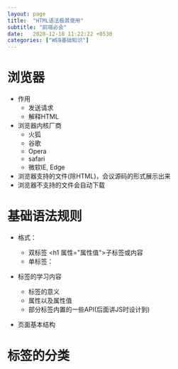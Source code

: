 ```yaml
---
layout: page
title:  "HTML语法极其使用"
subtitle: "前端必会"
date:   2020-12-18 11:22:22 +0530
categories: ["WEB基础知识"]
---
```


# 浏览器

- 作用
    - 发送请求
    - 解释HTML
- 浏览器内核厂商
    - 火狐
    - 谷歌
    - Opera
    - safari
    - 微软IE, Edge
- 浏览器支持的文件(除HTML)，会议源码的形式展示出来
- 浏览器不支持的文件会自动下载

# 基础语法规则

- 格式：
    - 双标签 <h1 属性="属性值">子标签或内容</h1>
    - 单标签：<meta/>
- 标签的学习内容
    - 标签的意义
    - 属性以及属性值
    - 部分标签内置的一些API(后面讲JS时设计到)

- 页面基本结构

# 标签的分类